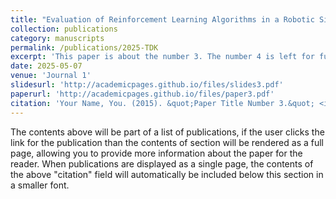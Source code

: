 ```yaml
---
title: "Evaluation of Reinforcement Learning Algorithms in a Robotic Simulation Environment"
collection: publications
category: manuscripts
permalink: /publications/2025-TDK
excerpt: 'This paper is about the number 3. The number 4 is left for future work.'
date: 2025-05-07
venue: 'Journal 1'
slidesurl: 'http://academicpages.github.io/files/slides3.pdf'
paperurl: 'http://academicpages.github.io/files/paper3.pdf'
citation: 'Your Name, You. (2015). &quot;Paper Title Number 3.&quot; <i>Journal 1</i>. 1(3).'
---
```


The contents above will be part of a list of publications, if the user clicks the link for the publication than the contents of section will be rendered as a full page, allowing you to provide more information about the paper for the reader. When publications are displayed as a single page, the contents of the above "citation" field will automatically be included below this section in a smaller font.